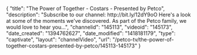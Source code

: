 {
    "title": "The Power of Together - Costars - Presented by Petco",
    "description": "Subscribe to our channel: http:\/\/bit.ly\/12dY9oO Here's a look at some of the moments we've discovered. As part of the Petco family, we would love to hear you...",
    "channelid": "145113",
    "videoid": "145173",
    "date_created": "1394762627",
    "date_modified": "1418181179",
    "type": "captivate",
    "layout": "channelVideo",
    "url": "\/petco-tv\/the-power-of-together-costars-presented-by-petco\/145113-145173"
}